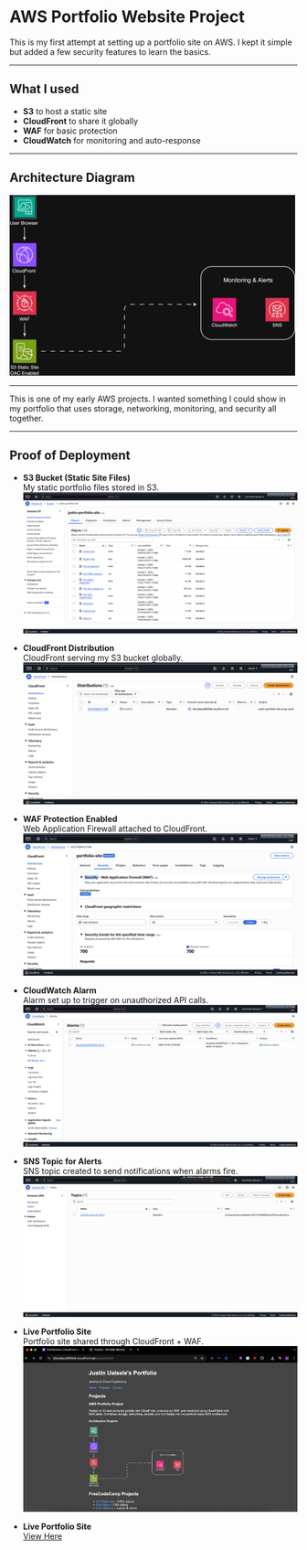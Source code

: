 # AWS Portfolio Website Project  

This is my first attempt at setting up a portfolio site on AWS.
I kept it simple but added a few security features to learn the basics.

---


## What I used
- **S3** to host a static site  
- **CloudFront** to share it globally  
- **WAF** for basic protection  
- **CloudWatch** for monitoring and auto-response  

---

## Architecture Diagram
<img src="diagram-v2.png" alt="AWS Architecture" width="500"/>

---

This is one of my early AWS projects. I wanted something I could show in my portfolio that uses storage, networking, monitoring, and security all together.  

---

## Proof of Deployment

- **S3 Bucket (Static Site Files)**  
  My static portfolio files stored in S3.  
  ![S3 Bucket](screenshots/s3-bucket-static-site.png)

- **CloudFront Distribution**  
  CloudFront serving my S3 bucket globally.  
  ![CloudFront Distribution](screenshots/cloudfront-distribution.png)

- **WAF Protection Enabled**  
  Web Application Firewall attached to CloudFront.  
  ![WAF Enabled](screenshots/cloudfront-waf-enabled.png)

- **CloudWatch Alarm**  
  Alarm set up to trigger on unauthorized API calls.  
  ![CloudWatch Alarm](screenshots/cloudwatch-unauthorized-api-alarm.png)

- **SNS Topic for Alerts**  
  SNS topic created to send notifications when alarms fire.  
  ![SNS Alerts](screenshots/sns-security-alerts.png)

- **Live Portfolio Site**  
  Portfolio site shared through CloudFront + WAF.  
  ![Portfolio Live](screenshots/portfolio-site-live.png)

 
 - **Live Portfolio Site**  
[View Here](https://d2sw0pzy8f02b8.cloudfront.net)

